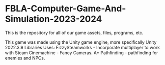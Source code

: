 # FBLA-Computer-Game-And-Simulation-2023-2024
This is the repository for all of our game assets, files, programs, etc. 

This game was made using the Unity game engine, more specifically Unity 2022.3.9
Libraries Uses:
  FizzySteamworks - Incorporate multiplayer to work with Steam
  Cinemachine - Fancy Cameras.
  A* Pathfinding - pathfinding for enemies and NPCs.
